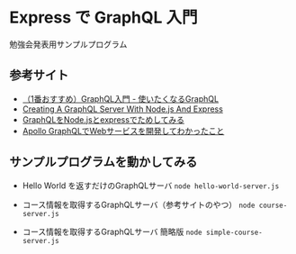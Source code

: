 # Express で GraphQL 入門

勉強会発表用サンプルプログラム

## 参考サイト
- [（1番おすすめ）GraphQL入門 - 使いたくなるGraphQL](https://qiita.com/bananaumai/items/3eb77a67102f53e8a1ad)
- [Creating A GraphQL Server With Node.js And Express](https://medium.com/codingthesmartway-com-blog/creating-a-graphql-server-with-node-js-and-express-f6dddc5320e1)
- [GraphQLをNode.jsとexpressでためしてみる](https://dev.classmethod.jp/server-side/node-js-server-side/graphql-tutorial-nodejsexpress/)
- [Apollo GraphQLでWebサービスを開発してわかったこと](https://www.kabuku.co.jp/developers/develop-web-service-with-apollo-graphql)

## サンプルプログラムを動かしてみる
- Hello World を返すだけのGraphQLサーバ
  `node hello-world-server.js`

- コース情報を取得するGraphQLサーバ（参考サイトのやつ）
  `node course-server.js`
  
- コース情報を取得するGraphQLサーバ 簡略版
  `node simple-course-server.js`
